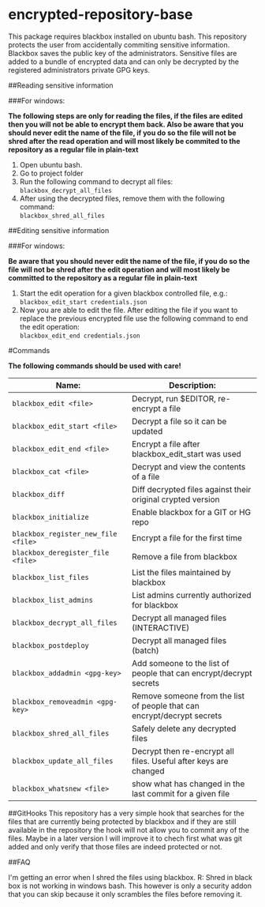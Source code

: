# encrypted-repository-base


This package requires blackbox installed on ubuntu bash.
This repository protects the user from accidentally commiting sensitive information. Blackbox saves the public key of the administrators. Sensitive files are added to a bundle of encrypted data and can only be decrypted by the registered administrators private GPG keys. 

##Reading sensitive information

###For windows:

**The following steps are only for reading the files, if the files are edited then you will not be able to encrypt them back. Also be aware that you should never edit the name of the file, if you do so the file will not be shred after the read operation and will most likely be commited to the repository as a regular file in plain-text**

1. Open ubuntu bash.
2. Go to project folder
3. Run the following command to decrypt all files:  
    ```blackbox_decrypt_all_files```  
4. After using the decrypted files,
remove them with the following command:  
    ```blackbox_shred_all_files```

##Editing sensitive information

###For windows:

**Be aware that you should never edit the name of the file, if you do so the file will not be shred after the edit operation and will most likely be committed to the repository as a regular file in plain-text**

1. Start the edit operation for a given blackbox controlled file, e.g.:  
    ```blackbox_edit_start credentials.json```
2. Now you are able to edit the file. After editing the file if you want to replace the previous encrypted file use the following command to end the edit operation:  
    ```blackbox_edit_end credentials.json```


#Commands


**The following commands should be used with care!**

| Name:                               | Description:                                                            |
|-------------------------------------|-------------------------------------------------------------------------|
| `blackbox_edit <file>`              | Decrypt, run $EDITOR, re-encrypt a file                                 |
| `blackbox_edit_start <file>`        | Decrypt a file so it can be updated                                     |
| `blackbox_edit_end <file>`          | Encrypt a file after blackbox_edit_start was used                       |
| `blackbox_cat <file>`               | Decrypt and view the contents of a file                                 |
| `blackbox_diff`                     | Diff decrypted files against their original crypted version             |
| `blackbox_initialize`               | Enable blackbox for a GIT or HG repo                                    |
| `blackbox_register_new_file <file>` | Encrypt a file for the first time                                       |
| `blackbox_deregister_file <file>`   | Remove a file from blackbox                                             |
| `blackbox_list_files`               | List the files maintained by blackbox                                   |
| `blackbox_list_admins`              | List admins currently authorized for blackbox                           |
| `blackbox_decrypt_all_files`        | Decrypt all managed files (INTERACTIVE)                                 |
| `blackbox_postdeploy`               | Decrypt all managed files (batch)                                       |
| `blackbox_addadmin <gpg-key>`       | Add someone to the list of people that can encrypt/decrypt secrets      |
| `blackbox_removeadmin <gpg-key>`    | Remove someone from the list of people that can encrypt/decrypt secrets |
| `blackbox_shred_all_files`          | Safely delete any decrypted files                                       |
| `blackbox_update_all_files`         | Decrypt then re-encrypt all files. Useful after keys are changed        |
| `blackbox_whatsnew <file>`          | show what has changed in the last commit for a given file               |


##GitHooks
This repository has a very simple hook that searches for the files that are currently being protected by blackbox and if they are still available in the repository the hook will not allow you to commit any of the files. Maybe in a later version I will improve it to chech first what was git added and only verify that those files are indeed protected or not.

##FAQ

I'm getting an error when I shred the files using blackbox.
R: Shred in black box is not working in windows bash. This however is only a security addon that you can skip because it only scrambles the files before removing it.

